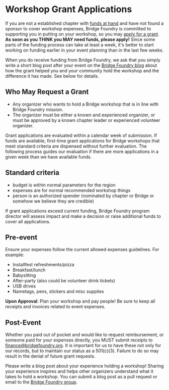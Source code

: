 # Workshop Grant Applications

If you are not a established chapter with [funds at hand](funding/status.md) and have not found a sponsor to cover workshop expenses, Bridge Foundry is committed to supporting you in putting on your workshop, so you may [apply for a grant](https://docs.google.com/a/ultrasaurus.com/forms/d/1npx6D7iFl6yx6kBVlYTOG1-PiWMsDiTx_TQWNri1WIk/viewform). **As soon as you THINK you MAY need funds, please apply!** Since some parts of the funding process can take at least a week, it's better to start working on funding earlier in your event planning than in the last few weeks.

When you do receive funding from Bridge Foundry, we ask that you simply write a short blog post after your event on the [Bridge Foundry blog](http://bridgefoundry.org/blog.html) about how the grant helped you and your community hold the workshop and the difference it has made. See below for details.

## Who May Request a Grant

* Any organizer who wants to hold a Bridge workshop that is in line with Bridge Foundry mission.  
* The organizer must be either a known and experienced organizer, or must be approved by a known chapter leader or experienced volunteer organizer.

Grant applications are evaluated within a calendar week of submission.  If funds are available, first-time grant applications for Bridge workshops that meet standard criteria are dispensed without further evaluation.  The following process guides our evaluation if there are more applications in a given week than we have available funds.

## Standard criteria

* budget is within normal parameters for the region
* expenses are for normal recommended workshop things
* person is an authorized spender (nominated by chapter or Bridge or somehow we believe they are credible)

If grant applications exceed current funding, Bridge Foundry program director will assess impact and make a decision or raise additional funds to cover all applications.

## Pre-event

Ensure your expenses follow the current allowed expenses guidelines. For example:

* Installfest refreshments/pizza
* Breakfast/lunch
* Babysitting
* After-party (also could be volunteer drink tickets)
* USB drives
* Nametags, pens, stickers and misc supplies

**Upon Approval**: Plan your workshop and pay people! Be sure to keep all receipts and invoices related to event expenses.  

## Post-Event

Whether you paid out of pocket and would like to request reimbursement, or someone paid for your expenses directly, you MUST submit receipts to finance@bridgefoundry.org. It is important for us to have these not only for our records, but to maintain our status as a 501(c)(3). Failure to do so may result in the denial of future grant requests.

Please write a blog post about your experience holding a workshop! Sharing your experience inspires and helps other organizers understand what it takes to hold a workshop. You can submit a blog post as a pull request or email to the [Bridge Foundry group](https://groups.google.com/forum/#!forum/bridgefoundry).
